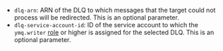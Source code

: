 * `dlq-arn`: ARN of the DLQ to which messages that the target could not process will be redirected. This is an optional parameter.
* `dlq-service-account-id`: ID of the service account to which the `ymq.writer` [role](../../message-queue/security/index.md#ymq-writer) or higher is assigned for the selected DLQ. This is an optional parameter.